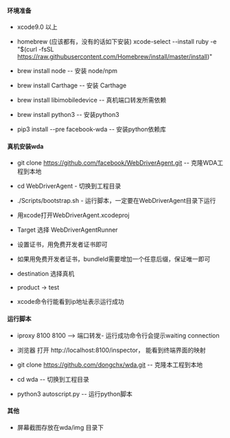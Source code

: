 
#### 环境准备

+ xcode9.0 以上

+ homebrew (应该都有，没有的话如下安装)
  xcode-select --install
  ruby -e "$(curl -fsSL https://raw.githubusercontent.com/Homebrew/install/master/install)"

+ brew install node -- 安装 node/npm

+ brew install Carthage -- 安装 Carthage

+ brew install libimobiledevice -- 真机端口转发所需依赖

+ brew install python3 -- 安装python3

+ pip3 install --pre facebook-wda -- 安装python依赖库

#### 真机安装wda

+ git clone https://github.com/facebook/WebDriverAgent.git -- 克隆WDA工程到本地

+ cd WebDriverAgent - 切换到工程目录

+ ./Scripts/bootstrap.sh - 运行脚本，一定要在WebDriverAgent目录下运行

+ 用xcode打开WebDriverAgent.xcodeproj

+ Target 选择 WebDriverAgentRunner

+ 设置证书，用免费开发者证书即可

+ 如果用免费开发者证书，bundleId需要增加一个任意后缀，保证唯一即可

+ destination 选择真机

+ product -> test

+ xcode命令行能看到ip地址表示运行成功


#### 运行脚本

+ iproxy 8100 8100 --> 端口转发- 运行成功命令行会提示waiting connection

+ 浏览器 打开 http://localhost:8100/inspector， 能看到终端界面的映射

+ git clone https://github.com/dongchx/wda.git -- 克隆本工程到本地

+ cd wda --  切换到工程目录

+ python3 autoscript.py -- 运行python脚本

#### 其他

+ 屏幕截图存放在wda/img 目录下